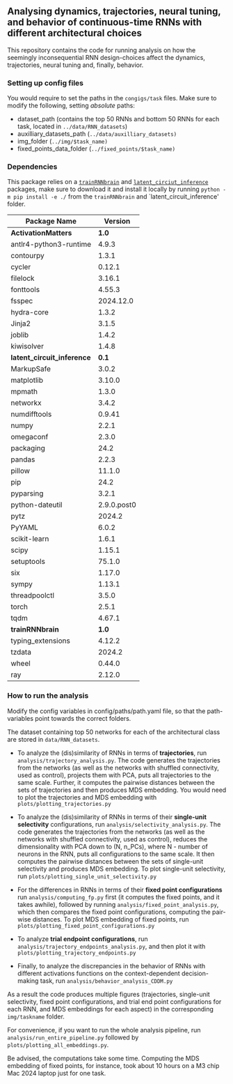 ## Analysing dynamics, trajectories, neural tuning, and behavior of continuous-time RNNs with different architectural choices

This repository contains the code for running analysis on how the seemingly inconsequential RNN design-choices affect the dynamics, trajectories, neural tuning and, finally, behavior.

### Setting up config files

You would require to set the paths in the `congigs/task` files.
Make sure to modify the following, setting *absolute* paths:

- dataset_path (contains the top 50 RNNs and bottom 50 RNNs for each task, located in `../data/RNN_datasets`)
- auxilliary_datasets_path (`../data/auxilliary_datasets)`
- img_folder (`../img/$task_name)`
- fixed_points_data_folder (`../fixed_points/$task_name)`

### Dependencies
This package relies on a [`trainRNNbrain`](https://github.com/engellab/trainRNNbrain) and [`latent_circiut_inference`](https://github.com/engellab/latent_circuit_inference) packages, make sure to download it and install it locally by running `python -m pip install -e ./` from the `trainRNNbrain`  and `latent_circuit_inference' folder.

| Package Name                 | Version     |
|------------------------------|-------------|
| **ActivationMatters**        | **1.0**     |
| antlr4-python3-runtime       | 4.9.3       |
| contourpy                    | 1.3.1       |
| cycler                       | 0.12.1      |
| filelock                     | 3.16.1      |
| fonttools                    | 4.55.3      |
| fsspec                       | 2024.12.0   |
| hydra-core                   | 1.3.2       |
| Jinja2                       | 3.1.5       |
| joblib                       | 1.4.2       |
| kiwisolver                   | 1.4.8       |
| **latent_circuit_inference** | **0.1**     |
| MarkupSafe                   | 3.0.2       |
| matplotlib                   | 3.10.0      |
| mpmath                       | 1.3.0       |
| networkx                     | 3.4.2       |
| numdifftools                 | 0.9.41      |
| numpy                        | 2.2.1       |
| omegaconf                    | 2.3.0       |
| packaging                    | 24.2        |
| pandas                       | 2.2.3       |
| pillow                       | 11.1.0      |
| pip                          | 24.2        |
| pyparsing                    | 3.2.1       |
| python-dateutil              | 2.9.0.post0 |
| pytz                         | 2024.2      |
| PyYAML                       | 6.0.2       |
| scikit-learn                 | 1.6.1       |
| scipy                        | 1.15.1      |
| setuptools                   | 75.1.0      |
| six                          | 1.17.0      |
| sympy                        | 1.13.1      |
| threadpoolctl                | 3.5.0       |
| torch                        | 2.5.1       |
| tqdm                         | 4.67.1      |
| **trainRNNbrain**            | **1.0**     |
| typing_extensions            | 4.12.2      |
| tzdata                       | 2024.2      |
| wheel                        | 0.44.0      |
| ray                          | 2.12.0      |




### How to run the analysis
Modify the config variables in config/paths/path.yaml file, so that the path-variables point towards the correct folders.

The dataset containing top 50 networks for each of the architectural class are stored in `data/RNN_datasets`.

- To analyze the (dis)similarity of RNNs in terms of **trajectories**, run `analysis/trajectory_analysis.py`.
The code generates the trajectories from the networks (as well as the networks with shuffled connectivity, used as control), projects them with PCA, puts all trajectories to the same scale. Further, it computes the pairwise distances between the sets of trajectories and then produces MDS embedding. You would need to plot the trajectories and MDS embedding with `plots/plotting_trajectories.py`

- To analyze the (dis)similarity of RNNs in terms of their **single-unit selectivity** configurations, run `analysis/selectivity_analysis.py`.
The code generates the trajectories from the networks (as well as the networks with shuffled connectivity, used as control), reduces the dimensionality with PCA down to (N, n_PCs), where N - number of neurons in the RNN, puts all configurations to the same scale. It then computes the pairwise distances between the sets of single-unit selectivity and produces MDS embedding.
To plot single-unit selectivity, run `plots/plotting_single_unit_selectivity.py`

- For the differences in RNNs in terms of their **fixed point configurations** run `analysis/computing_fp.py` first (it computes the fixed points, and it takes awhile), followed by running `analysis/fixed_point_analysis.py`, which then compares the fixed point configurations, computing the pair-wise distances.
To plot MDS embedding of fixed points, run `plots/plotting_fixed_point_configurations.py`

- To analyze **trial endpoint configurations**, run `analysis/trajectory_endpoints_analysis.py`, and then plot it with `plots/plotting_trajectory_endpoints.py`

- Finally, to analyze the discrepancies in the behavior of RNNs with different activations functions on the context-dependent decision-making task, run `analysis/behavior_analysis_CDDM.py`

As a result the code produces multiple figures (trajectories, single-unit selectivity, fixed point configurations, and trial end point configurations for each RNN, and MDS embeddings for each aspect) in the corresponding `img/taskname` folder.

For convenience, if you want to run the whole analysis pipeline, run `analysis/run_entire_pipeline.py` followed by `plots/plotting_all_embeddings.py`.

Be advised, the computations take some time. Computing the MDS embedding of fixed points, for instance, took about 10 hours on a M3 chip Mac 2024 laptop just for one task. 






 




